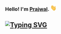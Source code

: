 ### Hello! I'm [Prajwal](https://github.com/prajwal-38). <a href="https://github.com/prajwal-38"><img src="wave.gif" width="20px" height="20px" /></a>
<!-- [![Typing SVG](https://readme-typing-svg.demolab.com?font=Fira+Code&weight=300&size=18&pause=1000&random=false&width=435&lines=Welcome+to+my+GitHub+profile!%F0%9F%91%8B;My+favorite+language+is+Python%F0%9F%A6%80;I+love+to+automate+stuff%F0%9F%92%BB;I+also+love+music%F0%9F%8E%B5+and+gpus%F0%9F%93%9A;well+that+is+it!%F0%9F%93%A6)](https://github.com/prajwal-38) -->
<a href="https://github.com/prajwal-38"><img src="https://readme-typing-svg.demolab.com?font=Fira+Code&weight=300&size=18&pause=1000&random=false&width=435&lines=Welcome+to+my+GitHub+profile!%F0%9F%91%8B;I+code+in+Python🐍;I+love+to+automate+stuff%F0%9F%92%BB;👀;and I use Arch, btw!🙂" alt="Typing SVG" /></a>
---

